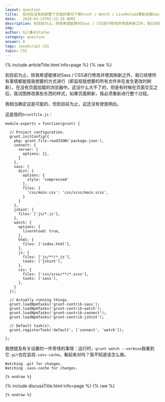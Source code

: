 ```yaml
---
layout: question
title:  如何在没有刷新整个页面的情况下使Grunt / Watch / LiveReload重新加载Sass / CSS？
date:   2020-03-23T01:31:18.000Z
description: 到目前为止，除我希望能够对Sass / CSS进行修改并使其刷新之外，我已经使所有事情都能按我想要的方式进行（即监视我想要的所有文件并在发生更改时刷新）。...
img: 
author: Gil番长Stafan
category: question
answer: 0
tags: JavaScript CSS
topic: CSS
---
```

<div class="article-root">
  <div class="article">
    {% include articleTitle.html info=page %}
    {% raw %}
    <div class="article-content"><p><font style="vertical-align: inherit;"><font style="vertical-align: inherit;">到目前为止，除我希望能够对Sass / CSS进行修改并使其刷新之外，我已经使所有事情都能按我想要的方式进行（即监视我想要的所有文件并在发生更改时刷新）。在没有页面加载的浏览器中。</font><font style="vertical-align: inherit;">这没什么大不了的，但是有时候在页面交互之后，我试图修改某些东西的样式，如果页面刷新，我必须重新进行整个过程。</font></font></p>

<p><font style="vertical-align: inherit;"><font style="vertical-align: inherit;">我相当确定这是可能的，但到目前为止，这还没有使我明白。</font></font></p>

<p><font style="vertical-align: inherit;"><font style="vertical-align: inherit;">这是我的</font></font><code>Gruntfile.js</code><font style="vertical-align: inherit;"><font style="vertical-align: inherit;">：</font></font></p>

<pre><code>module.exports = function(grunt) {<font></font>
<font></font>
  // Project configuration.<font></font>
  grunt.initConfig({<font></font>
    pkg: grunt.file.readJSON('package.json'),<font></font>
    connect: {<font></font>
      server: {<font></font>
        options: {},<font></font>
      }<font></font>
    },<font></font>
    sass: {<font></font>
      dist: {<font></font>
        options: {<font></font>
          style: 'compressed'<font></font>
        },<font></font>
        files: {<font></font>
          'css/main.css': 'css/scss/main.scss',<font></font>
        }<font></font>
      }<font></font>
    },<font></font>
    jshint: {<font></font>
      files: ['js/*.js'],<font></font>
    },<font></font>
    watch: {<font></font>
      options: {<font></font>
        livereload: true,<font></font>
      },<font></font>
      html: {<font></font>
        files: ['index.html'],<font></font>
      },<font></font>
      js: {<font></font>
        files: ['js/**/*.js'],<font></font>
        tasks: ['jshint'],<font></font>
      },<font></font>
      css: {<font></font>
        files: ['css/scss/**/*.scss'],<font></font>
        tasks: ['sass'],<font></font>
      },<font></font>
    }<font></font>
  });<font></font>
<font></font>
  // Actually running things.<font></font>
  grunt.loadNpmTasks('grunt-contrib-sass');<font></font>
  grunt.loadNpmTasks('grunt-contrib-watch');<font></font>
  grunt.loadNpmTasks('grunt-contrib-connect');<font></font>
  grunt.loadNpmTasks('grunt-contrib-jshint');<font></font>
<font></font>
  // Default task(s).<font></font>
  grunt.registerTask('default', ['connect', 'watch']);<font></font>
<font></font>
};<font></font>
</code></pre>

<p><font style="vertical-align: inherit;"><font style="vertical-align: inherit;">我想提及有关设置的一件奇怪的事情：运行时，</font></font><code>grunt watch --verbose</code><font style="vertical-align: inherit;"><font style="vertical-align: inherit;">我看到它</font></font><code>.git</code><font style="vertical-align: inherit;"><font style="vertical-align: inherit;">也在</font><font style="vertical-align: inherit;">监视</font></font><code>.sass-cache</code><font style="vertical-align: inherit;"><font style="vertical-align: inherit;">。</font><font style="vertical-align: inherit;">看起来对吗？</font><font style="vertical-align: inherit;">我不知道该怎么做。</font></font></p>

<pre><code>Watching .git for changes.<font></font>
Watching .sass-cache for changes.<font></font>
</code></pre></div>
    {% endraw %}
  </div>

  <div class="discuss-wrapper">
    {% include discussTitle.html info=page %}
    {% raw %}
    
    {% endraw %}
  </div>
<div>
